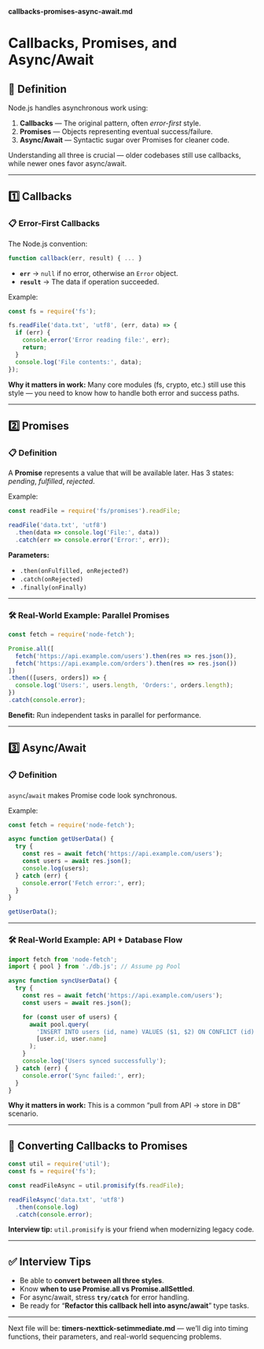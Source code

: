 **callbacks-promises-async-await.md**

# Callbacks, Promises, and Async/Await

## 📌 Definition

Node.js handles asynchronous work using:

1. **Callbacks** — The original pattern, often *error-first* style.
2. **Promises** — Objects representing eventual success/failure.
3. **Async/Await** — Syntactic sugar over Promises for cleaner code.

Understanding all three is crucial — older codebases still use callbacks, while newer ones favor async/await.

------

## 1️⃣ Callbacks

### 📋 Error-First Callbacks

The Node.js convention:

```js
function callback(err, result) { ... }
```

- **`err`** → `null` if no error, otherwise an `Error` object.
- **`result`** → The data if operation succeeded.

Example:

```js
const fs = require('fs');

fs.readFile('data.txt', 'utf8', (err, data) => {
  if (err) {
    console.error('Error reading file:', err);
    return;
  }
  console.log('File contents:', data);
});
```

**Why it matters in work:**
 Many core modules (fs, crypto, etc.) still use this style — you need to know how to handle both error and success paths.

------

## 2️⃣ Promises

### 📋 Definition

A **Promise** represents a value that will be available later.
 Has 3 states: *pending*, *fulfilled*, *rejected*.

Example:

```js
const readFile = require('fs/promises').readFile;

readFile('data.txt', 'utf8')
  .then(data => console.log('File:', data))
  .catch(err => console.error('Error:', err));
```

**Parameters:**

- `.then(onFulfilled, onRejected?)`
- `.catch(onRejected)`
- `.finally(onFinally)`

------

### 🛠 Real-World Example: Parallel Promises

```js
const fetch = require('node-fetch');

Promise.all([
  fetch('https://api.example.com/users').then(res => res.json()),
  fetch('https://api.example.com/orders').then(res => res.json())
])
.then(([users, orders]) => {
  console.log('Users:', users.length, 'Orders:', orders.length);
})
.catch(console.error);
```

**Benefit:** Run independent tasks in parallel for performance.

------

## 3️⃣ Async/Await

### 📋 Definition

`async`/`await` makes Promise code look synchronous.

Example:

```js
const fetch = require('node-fetch');

async function getUserData() {
  try {
    const res = await fetch('https://api.example.com/users');
    const users = await res.json();
    console.log(users);
  } catch (err) {
    console.error('Fetch error:', err);
  }
}

getUserData();
```

------

### 🛠 Real-World Example: API + Database Flow

```js
import fetch from 'node-fetch';
import { pool } from './db.js'; // Assume pg Pool

async function syncUserData() {
  try {
    const res = await fetch('https://api.example.com/users');
    const users = await res.json();

    for (const user of users) {
      await pool.query(
        'INSERT INTO users (id, name) VALUES ($1, $2) ON CONFLICT (id) DO NOTHING',
        [user.id, user.name]
      );
    }
    console.log('Users synced successfully');
  } catch (err) {
    console.error('Sync failed:', err);
  }
}
```

**Why it matters in work:**
 This is a common “pull from API → store in DB” scenario.

------

## 🔄 Converting Callbacks to Promises

```js
const util = require('util');
const fs = require('fs');

const readFileAsync = util.promisify(fs.readFile);

readFileAsync('data.txt', 'utf8')
  .then(console.log)
  .catch(console.error);
```

**Interview tip:** `util.promisify` is your friend when modernizing legacy code.

------

## ✅ Interview Tips

- Be able to **convert between all three styles**.
- Know **when to use Promise.all vs Promise.allSettled**.
- For async/await, stress **`try/catch`** for error handling.
- Be ready for “**Refactor this callback hell into async/await**” type tasks.

------

Next file will be:
 **timers-nexttick-setimmediate.md** — we’ll dig into timing functions, their parameters, and real-world sequencing problems.